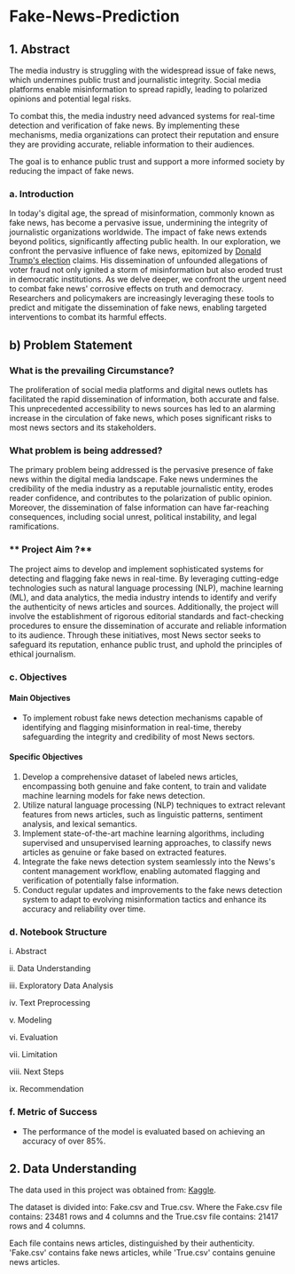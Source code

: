# Fake-News-Prediction
## 1. **Abstract**
The media industry is struggling with the widespread issue of fake news, which undermines public trust and journalistic integrity. Social media platforms enable misinformation to spread rapidly, leading to polarized opinions and potential legal risks.

To combat this, the media industry need advanced systems for real-time detection and verification of fake news. By implementing these mechanisms, media organizations can protect their reputation and ensure they are providing accurate, reliable information to their audiences.


The goal is to enhance public trust and support a more informed society by reducing the impact of fake news.

### a. Introduction

In today's digital age, the spread of misinformation, commonly known as fake news, has become a pervasive issue, undermining the integrity of journalistic organizations worldwide. The impact of fake news extends beyond politics, significantly affecting public health. In our exploration, we confront the pervasive influence of fake news, epitomized by [Donald Trump's election](https://misinforeview.hks.harvard.edu/article/twitter-flagged-donald-trumps-tweets-with-election-misinformation-they-continued-to-spread-both-on-and-off-the-platform/) claims. His dissemination of unfounded allegations of voter fraud not only ignited a storm of misinformation but also eroded trust in democratic institutions. As we delve deeper, we confront the urgent need to combat fake news' corrosive effects on truth and democracy. Researchers and policymakers are increasingly leveraging these tools to predict and mitigate the dissemination of fake news, enabling targeted interventions to combat its harmful effects.

## b) Problem Statement

### **What is the prevailing Circumstance?**

The proliferation of social media platforms and digital news outlets has facilitated the rapid dissemination of information, both accurate and false. This unprecedented accessibility to news sources has led to an alarming increase in the circulation of fake news, which poses significant risks to most news sectors and its stakeholders.

### **What problem is being addressed?**

The primary problem being addressed is the pervasive presence of fake news within the digital media landscape. Fake news undermines the credibility of the media industry as a reputable journalistic entity, erodes reader confidence, and contributes to the polarization of public opinion. Moreover, the dissemination of false information can have far-reaching consequences, including social unrest, political instability, and legal ramifications.

### ** Project Aim ?**

The project aims to develop and implement sophisticated systems for detecting and flagging fake news in real-time. By leveraging cutting-edge technologies such as natural language processing (NLP), machine learning (ML), and data analytics, the media industry intends to identify and verify the authenticity of news articles and sources. Additionally, the project will involve the establishment of rigorous editorial standards and fact-checking procedures to ensure the dissemination of accurate and reliable information to its audience. Through these initiatives, most News sector seeks to safeguard its reputation, enhance public trust, and uphold the principles of ethical journalism.



### c. Objectives

#### Main Objectives

- To implement robust fake news detection mechanisms capable of identifying and flagging misinformation in real-time, thereby safeguarding the integrity and credibility of most News sectors.

#### Specific Objectives

1. Develop a comprehensive dataset of labeled news articles, encompassing both genuine and fake content, to train and validate machine learning models for fake news detection.
2. Utilize natural language processing (NLP) techniques to extract relevant features from news articles, such as linguistic patterns, sentiment analysis, and lexical semantics.
3. Implement state-of-the-art machine learning algorithms, including supervised and unsupervised learning approaches, to classify news articles as genuine or fake based on extracted features.
4. Integrate the fake news detection system seamlessly into the News's content management workflow, enabling automated flagging and verification of potentially false information.
5. Conduct regular updates and improvements to the fake news detection system to adapt to evolving misinformation tactics and enhance its accuracy and reliability over time.


### d. Notebook Structure


i. Abstract <br>

ii. Data Understanding<br>

iii. Exploratory Data Analysis<br>

iv. Text Preprocessing<br>

v. Modeling<br>

vi. Evaluation<br>

vii. Limitation<br>

viii. Next Steps<br>

ix. Recommendation




### f. Metric of Success

- The performance of the model is evaluated based on achieving an accuracy of over 85%.


## 2. **Data Understanding**

The data used in this project was obtained from: [Kaggle](https://www.kaggle.com/datasets/clmentbisaillon/fake-and-real-news-dataset).

The dataset is divided into: Fake.csv and True.csv. Where the Fake.csv file contains: 23481 rows and 4 columns and the True.csv file contains: 21417 rows and 4 columns.

Each file contains news articles, distinguished by their authenticity. 'Fake.csv' contains fake news articles, while 'True.csv' contains genuine news articles.
